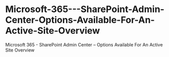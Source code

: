 # Microsoft-365---SharePoint-Admin-Center-Options-Available-For-An-Active-Site-Overview
Microsoft 365 - SharePoint Admin Center – Options Available For An Active Site Overview

